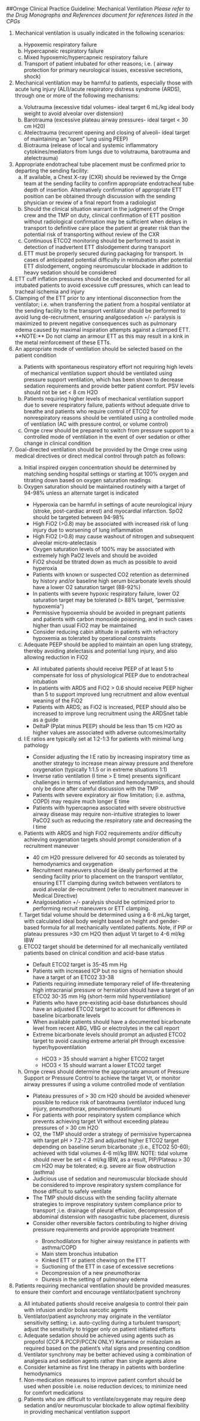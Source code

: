##Ornge Clinical Practice Guideline: Mechanical Ventilation<i>Please refer to the Drug Monographs and References document for references listed in the CPGs</i>  
<ol><li> Mechanical ventilation is usually indicated in the following scenarios:</li>	<ol type="a"><li> Hypoxemic respiratory failure</li>	<li>Hypercapneic respiratory failure</li>	<li>Mixed hypoxemic/hypercapneic respiratory failure</li>	<li>Transport of patient intubated for other reasons; i.e. ( airway 	protection for primary neurological issues, excessive secretions, shock)</li></ol><li>Mechanical ventilation may be harmful to patients, especially those with acute lung injury (ALI)/acute respiratorydistress syndrome (ARDS), through one or more of the following mechanisms:</li>	<ol type="a"><li>Volutrauma (excessive tidal volumes- ideal target 6 mL/kg ideal body weight to avoid alveolar overdistension)</li>	<li>Barotrauma (excessive plateau airway pressures- ideal target < 30 cm H20)</li>	<li>Atelectrauma (recurrent opening and closing of alveoli- ideal target of maintaining an “open” lungusing PEEP)</li>	<li>Biotrauma (release of local and systemic inflammatory cytokines/mediators from lungs due tovolutrauma, barotrauma and atelectrauma)</li></ol><li>Appropriate endotracheal tube placement must be confirmed prior to departing the sending facility:	<ol type="a"><li>If available, a Chest X-ray (CXR) should be reviewed by the Ornge team at the sending facility to confirmappropriate endotracheal tube depth of insertion. Alternatively confirmation of appropriate ETTposition can be obtained through discussion with the sending physician or review of a final report froma radiologist</li>	<li>Should the clinical situation warrant in the judgment of the Ornge crew and the TMP on duty, clinicalconfirmation of ETT position without radiological confirmation may be sufficient when delays intransport to definitive care place the patient at greater risk than the potential risk of transportingwithout review of the CXR	<li>Continuous ETCO2 monitoring should be performed to assist in detection of inadvertent ETTdislodgement during transport</li>	<li>ETT must be properly secured during packaging for transport. In cases of anticipated potential difficultyin reintubation after potential ETT dislodgement, ongoing neuromuscular blockade in addition toheavy sedation should be considered</li></ol><li>ETT cuff inflation pressures should be checked and documented for all intubated patients to avoid excessivecuff pressures, which can lead to tracheal ischemia and injury<li>Clamping of the ETT prior to any intentional disconnection from the ventilator; i.e. when transferring thepatient from a hospital ventilator at the sending facility to the transport ventilator should be performed toavoid lung de-recruitment, ensuring analgosedation +/- paralysis is maximized to prevent negative consequencessuch as pulmonary edema caused by maximal inspiration attempts against a clamped ETT.  **NOTE:** Do not clamp an armour ETT as this may result in a kink in the metal reinforcement of these ETTs.</li><li>An appropriate mode of ventilation should be selected based on the patient condition</li><ol type="a"><li>Patients with spontaneous respiratory effort not requiring high levels of mechanical ventilationsupport should be ventilated using pressure support ventilation, which has been shown to decreasesedation requirements and provide better patient comfort. PSV levels should not be set < 8 cm H2O</li><li>Patients requiring higher levels of mechanical ventilation support due to severe respiratory failure,patients without adequate drive to breathe and patients who require control of ETCO2 for nonrespiratoryreasons should be ventilated using a controlled mode of ventilation (AC with pressurecontrol, or volume control)</li><li>Ornge crew should be prepared to switch from pressure support to a controlled mode of ventilation inthe event of over sedation or other change in clinical condition</li></ol><li>Goal-directed ventilation should be provided by the Ornge crew using medical directives or direct medical controlthrough patch as follows:</li>	<ol type="a"><li>Initial inspired oxygen concentration should be determined by matching sending hospital settings orstarting at 100% oxygen and titrating down based on oxygen saturation readings</li>
	<li>Oxygen saturation should be maintained routinely with a target of 94-98% unless an alternate target isindicated</li>		<ul><li>Hyperoxia can be harmful in settings of acute neurological injury (stroke, post-cardiac arrest) andmyocardial infarction. SpO2 should be targeted between 94-98%</li>		<li>High FiO2 (>0.8) may be associated with increased risk of lung injury due to worsening of lunginflammation</li>		<li>High FiO2 (>0.8) may cause washout of nitrogen and subsequent alveolar micro-atelectasis</li>		<li>Oxygen saturation levels of 100% may be associated with extremely high PaO2 levels and should beavoided</li>		<li>FiO2 should be titrated down as much as possible to avoid hyperoxia</li>		<li>Patients with known or suspected CO2 retention as determined by history and/or baseline highserum bicarbonate levels should have a lower O2 saturation target (88-92%)</li>		<li>In patients with severe hypoxic respiratory failure, lower O2 saturation target may be tolerated (>88% target, “permissive hypoxemia")</li>		<li>Permissive hypoxemia should be avoided in pregnant patients and patients with carbon monoxidepoisoning, and in such cases higher than usual FiO2 may be maintained</li>		<li>Consider reducing cabin altitude in patients with refractory hypoxemia as tolerated by operationalconstraints</li></ul>	<li>Adequate PEEP should be applied to maintain an open lung strategy, thereby avoiding atelectasis andpotential lung injury, and also allowing reduction in FiO2</li>		<ul><li>All intubated patients should receive PEEP of at least 5 to compensate for loss of physiological PEEPdue to endotracheal intubation</li>		<li>In patients with ARDS and FiO2 > 0.6 should receive PEEP higher than 5 to support improved lungrecruitment and allow eventual weaning of the FiO2</li>		<li>Patients with ARDS; as FiO2 is increased, PEEP should also be increased to improve lung recruitmentusing the ARDSnet table as a guide</li><li>DeltaP (Pplat minus PEEP) should be less than 15 cm H2O as higher values are associated withadverse outcomes/mortality</li></ul>	<li>I:E ratios are typically set at 1:2-1:3 for patients with minimal lung pathology</li>		<ul><li>Consider adjusting the I:E ratio by increasing inspiratory time as another strategy to increase meanairway pressure and therefore oxygenation (typically 1:1.5 or in extreme situations 1:1)</li>		<li>Inverse ratio ventilation (I time > E time) presents significant challenges in terms of ventilation andhemodynamics, and should only be done after careful discussion with the TMP</li>		<li>Patients with severe expiratory air flow limitation; (i.e. asthma, COPD) may require much longer Etime</li>		<li>Patients with hypercapnea associated with severe obstructive airway disease may require non-intuitivestrategies to lower PaCO2 such as reducing the respiratory rate and decreasing the I time</li></ul>	<li>Patients with ARDS and high FiO2 requirements and/or difficulty achieving oxygenation targets shouldprompt consideration of a recruitment maneuver</li>		<ul><li>40 cm H20 pressure delivered for 40 seconds as tolerated by hemodynamics and oxygenation</li>		<li>Recruitment maneuvers should be ideally performed at the sending facility prior to placement onthe transport ventilator, ensuring ETT clamping during switch between ventilators to avoid alveolarde-recruitment (refer to recruitment maneuver in Medical Directive)</li>		<li>Analgosedation +/- paralysis should be optimized prior to performing recruit maneuvers or ETTclamping.</li></ul>	<li>Target tidal volume should be determined using a 6-8 mL/kg target, with calculated ideal body weightbased on height and gender-based formula for all mechanically ventilated patients. Note, if PIP orplateau pressures >30 cm H2O then adjust Vt target to 4-6 ml/kg IBW</li>	<li>ETCO2 target should be determined for all mechanically ventilated patients based on clinical conditionand acid-base status</li>
		<ul><li>Default ETCO2 target is 35-45 mm Hg</li>		<li>Patients with increased ICP but no signs of herniation should have a target of an ETC02 33-38</li>		<li>Patients requiring immediate temporary relief of life-threatening high intracranial pressure or herniationshould have a target of an ETCO2 30-35 mm Hg (short-term mild hyperventilation)</li>		<li>Patients who have pre-existing acid-base disturbances should have an adjusted ETCO2 target toaccount for differences in baseline bicarbonate levels</li>			<li>When available patients should have a documented bicarbonate level from recent ABG, VBG orelectrolytes in the call report</li>			<li>Extreme bicarbonate levels should prompt an adjusted ETCO2 target to avoid causing extremearterial pH through excessive hyper/hypoventilation</li>				<ul type="circle"><li>HCO3 > 35 should warrant a higher ETCO2 target  				<li>HCO3 < 15 should warrant a lower ETCO2 target</li></ul></ul>	<li>Ornge crews should determine the appropriate amount of Pressure Support or Pressure Control toachieve the target Vt, or monitor airway pressures if using a volume controlled mode of ventilation</li>		<ul><li>Plateau pressures of > 30 cm H20 should be avoided whenever possible to reduce risk of barotrauma(ventilator induced lung injury, pneumothorax, pneumomediastinum)</li>		<li>For patients with poor respiratory system compliance which prevents achieving target Vt withoutexceeding plateau pressures of > 30 cm H2O</li>		<li>O2, the TMP should order a strategy of permissive hypercapnea with target pH > 7.2-7.25 andadjusted higher ETCO2 target depending on baseline serum bicarbonate ;(i.e., ETCO2 50-60);achieved with tidal volumes 4-6 ml/kg IBW. NOTE: tidal volume should never be set < 4 ml/kg IBW,as a result, PIP/Plateau > 30 cm H2O may be tolerated; e.g. severe air flow obstruction (asthma)</li>		<li>Judicious use of sedation and neuromuscular blockade should be considered to improve respiratorysystem compliance for those difficult to safely ventilate</li>		<li>The TMP should discuss with the sending facility alternate strategies to improve respiratory systemcompliance prior to transport ;i.e. drainage of pleural effusion, decompression of abdominal distensionwith nasogastric tube placement, diuresis</li>		<li>Consider other reversible factors contributing to higher driving pressure requirements and provideappropriate treatment</li>			<ul type="circle"><li>Bronchodilators for higher airway resistance in patients with asthma/COPD</li>			<li>Main stem bronchus intubation</li>			<li>Kinked ETT or patient chewing on the ETT</li>			<li>Suctioning of the ETT in case of excessive secretions</li>			<li>Decompression of a new pneumothorax</li>			<li>Diuresis in the setting of pulmonary edema</li></ul></ul></ol><li>Patients requiring mechanical ventilation should be provided measures to ensure their comfort and encourageventilator/patient synchrony</li>	<ol type="a"><li>All intubated patients should receive analgesia to control their pain with infusion and/or bolus narcoticagents</li>	<li>Ventilator/patient asynchrony may originate in the ventilator sensitivity setting; i.e. auto-cycling duringa turbulent transport; adjust the sensitivity to trigger only on patient initiated efforts</li>	<li>Adequate sedation should be achieved using agents such as propofol (CCP & PCCP/PCCN ONLY)Ketamine or midazolam as required based on the patient’s vital signs and presenting condition</li>	<li>Ventilator synchrony may be better achieved using a combination of analgesia and sedation agentsrather than single agents alone</li>	<li>Consider ketamine as first line therapy in patients with borderline hemodynamics</li>	<li>Non-medication measures to improve patient comfort should be used when possible i.e. noisereduction devices; to minimize need for comfort medications</li>	<li>Patients who are difficult to ventilate/oxygenate may require deep sedation and/or neuromuscularblockade to allow optimal flexibility in providing mechanical ventilation support</li>